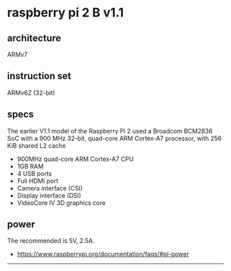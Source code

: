 # raspberry pi 2 B v1.1

## architecture

ARMv7

## instruction set

ARMv6Z (32-bit)

## specs

The earlier V1.1 model of the Raspberry Pi 2 used a Broadcom BCM2836 SoC with a 900 MHz 32-bit, quad-core ARM Cortex-A7 processor, with 256 KiB shared L2 cache

- 900MHz quad-core ARM Cortex-A7 CPU
- 1GB RAM
- 4 USB ports
- Full HDMI port
- Camera interface (CSI)
- Display interface (DSI)
- VideoCore IV 3D graphics core

## power

The recommended is 5V, 2.5A.

- https://www.raspberrypi.org/documentation/faqs/#pi-power

---
